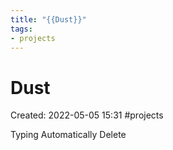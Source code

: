 ```yaml
---
title: "{{Dust}}"
tags:
- projects
---
```

# Dust

Created: 2022-05-05 15:31
#projects

Typing Automatically Delete


